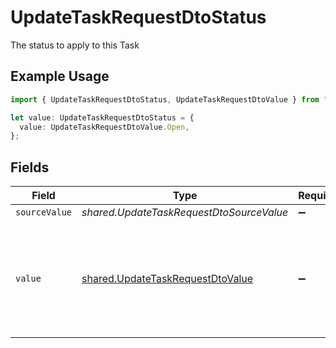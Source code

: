 # UpdateTaskRequestDtoStatus

The status to apply to this Task

## Example Usage

```typescript
import { UpdateTaskRequestDtoStatus, UpdateTaskRequestDtoValue } from "@stackone/stackone-client-ts/sdk/models/shared";

let value: UpdateTaskRequestDtoStatus = {
  value: UpdateTaskRequestDtoValue.Open,
};
```

## Fields

| Field                                                                                                                              | Type                                                                                                                               | Required                                                                                                                           | Description                                                                                                                        | Example                                                                                                                            |
| ---------------------------------------------------------------------------------------------------------------------------------- | ---------------------------------------------------------------------------------------------------------------------------------- | ---------------------------------------------------------------------------------------------------------------------------------- | ---------------------------------------------------------------------------------------------------------------------------------- | ---------------------------------------------------------------------------------------------------------------------------------- |
| `sourceValue`                                                                                                                      | *shared.UpdateTaskRequestDtoSourceValue*                                                                                           | :heavy_minus_sign:                                                                                                                 | N/A                                                                                                                                |                                                                                                                                    |
| `value`                                                                                                                            | [shared.UpdateTaskRequestDtoValue](../../../sdk/models/shared/updatetaskrequestdtovalue.md)                                        | :heavy_minus_sign:                                                                                                                 | The unified value for the status of the task. If the provider does not specify this status, the value will be set to UnmappedValue | open                                                                                                                               |